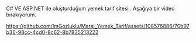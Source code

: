 C# VE ASP.NET ile oluşturduğum yemek tarif sitesi . Aşağıya bir video bırakıyorum.



https://github.com/ImGozluklu/Maral_Yemek_Tarif/assets/108576886/70b97b36-98cc-4cd0-8c62-8b7835213222


